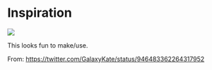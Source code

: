 # Inspiration

![](https://db-feed.s3.amazonaws.com/legacy/Screen_Shot_2017_12_28_at_4_08_43_PM-1514495365775.png)

This looks fun to make/use.

From: https://twitter.com/GalaxyKate/status/946483362264317952